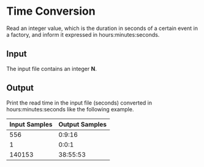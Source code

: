 # Time Conversion
Read an integer value, which is the duration in seconds of a certain event in a factory, and inform it expressed in hours:minutes:seconds.

## Input
The input file contains an integer **N**.

## Output
Print the read time in the input file (seconds) converted in hours:minutes:seconds like the following example.

| Input Samples | Output Samples |
|---------------|----------------|
| 556           | 0:9:16         | 
| 1             | 0:0:1          |
| 140153        | 38:55:53       |